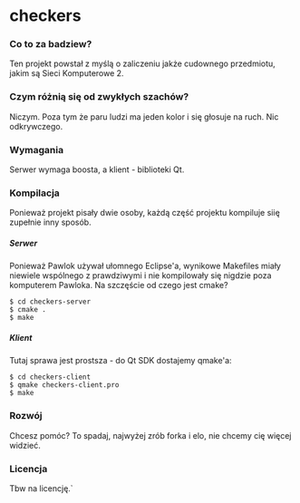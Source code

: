 # checkers

### Co to za badziew?
Ten projekt powstał z myślą o zaliczeniu jakże cudownego przedmiotu, jakim są Sieci Komputerowe 2.

### Czym różnią się od zwykłych szachów?
Niczym. Poza tym że paru ludzi ma jeden kolor i się głosuje na ruch. Nic odkrywczego.

### Wymagania
Serwer wymaga boosta, a klient - biblioteki Qt.

### Kompilacja
Ponieważ projekt pisały dwie osoby, każdą część projektu kompiluje siię  zupełnie inny sposób. 

##### Serwer
Ponieważ Pawlok używał ułomnego Eclipse'a, wynikowe Makefiles miały niewiele wspólnego z prawdziwymi i nie kompilowały się nigdzie poza komputerem Pawloka. Na szczęście od czego jest cmake?

```
$ cd checkers-server
$ cmake .
$ make
```

##### Klient

Tutaj sprawa jest prostsza - do Qt SDK dostajemy qmake'a:

```
$ cd checkers-client
$ qmake checkers-client.pro
$ make
```

### Rozwój
Chcesz pomóc? To spadaj, najwyżej zrób forka i elo, nie chcemy cię więcej widzieć.


### Licencja
Tbw na licencję.`
